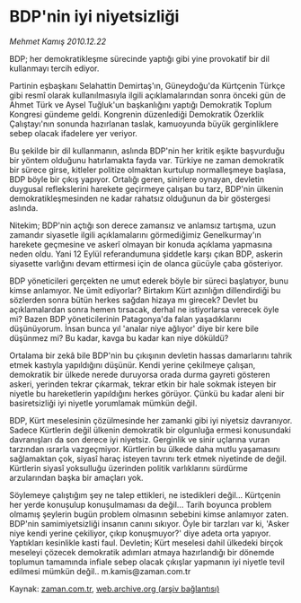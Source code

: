 # BDP'nin iyi niyetsizliği

*Mehmet Kamış 2010.12.22*

<td class="columnist-detail">
<p>BDP; her demokratikleşme sürecinde yaptığı gibi yine provokatif bir dil kullanmayı tercih ediyor.</p>
<p>
<div id="haberMetinDiv">
<p>Partinin eşbaşkanı Selahattin Demirtaş'ın, Güneydoğu'da Kürtçenin Türkçe gibi resmî olarak kullanılmasıyla ilgili açıklamalarından sonra önceki gün de Ahmet Türk ve Aysel Tuğluk'un başkanlığını yaptığı Demokratik Toplum Kongresi gündeme geldi. Kongrenin düzenlediği Demokratik Özerklik Çalıştayı'nın sonunda hazırlanan taslak, kamuoyunda büyük gerginliklere sebep olacak ifadelere yer veriyor.
<p>Bu şekilde bir dil kullanmanın, aslında BDP'nin her kritik eşikte başvurduğu bir yöntem olduğunu hatırlamakta fayda var. Türkiye ne zaman demokratik bir sürece girse, kitleler politize olmaktan kurtulup normalleşmeye başlasa, BDP böyle bir çıkış yapıyor. Ortalığı geren, sinirlere oynayan, devletin duygusal reflekslerini harekete geçirmeye çalışan bu tarz, BDP'nin ülkenin demokratikleşmesinden ne kadar rahatsız olduğunun da bir göstergesi aslında.
<p>Nitekim; BDP'nin açtığı son derece zamansız ve anlamsız tartışma, uzun zamandır siyasetle ilgili açıklamalarını görmediğimiz Genelkurmay'ın harekete geçmesine ve askerî olmayan bir konuda açıklama yapmasına neden oldu. Yani 12 Eylül referandumuna şiddetle karşı çıkan BDP, askerin siyasette varlığını devam ettirmesi için de olanca gücüyle çaba gösteriyor.
<p>BDP yöneticileri gerçekten ne umut ederek böyle bir süreci başlatıyor, bunu kimse anlamıyor. Ne ümit ediyorlar? Birtakım Kürt azınlığın dillendirdiği bu sözlerden sonra bütün herkes sağdan hizaya mı girecek? Devlet bu açıklamalardan sonra hemen tırsacak, derhal ne istiyorlarsa verecek öyle mi? Bazen BDP yöneticilerinin Patagonya'da falan yaşadıklarını düşünüyorum. İnsan bunca yıl 'analar niye ağlıyor' diye bir kere bile düşünmez mi? Bu kadar, kavga bu kadar kan niye döküldü?
<p>Ortalama bir zekâ bile BDP'nin bu çıkışının devletin hassas damarlarını tahrik etmek kastıyla yapıldığını düşünür. Kendi yerine çekilmeye çalışan, demokratik bir ülkede nerede duruyorsa orada durma gayreti gösteren askeri, yerinden tekrar çıkarmak, tekrar etkin bir hale sokmak isteyen bir niyetle bu hareketlerin yapıldığını herkes görüyor. Çünkü bu kadar aleni bir basiretsizliği iyi niyetle yorumlamak mümkün değil.
<p>BDP, Kürt meselesinin çözülmesinde her zamanki gibi iyi niyetsiz davranıyor. Sadece Kürtlerin değil ülkenin demokratik bir olgunluğa ermesi konusundaki davranışları da son derece iyi niyetsiz. Gerginlik ve sinir uçlarına vuran tarzından ısrarla vazgeçmiyor. Kürtlerin bu ülkede daha mutlu yaşamasını sağlamaktan çok, siyasî haraç isteyen tavrını terk etmek niyetinde de değil. Kürtlerin siyasî yoksulluğu üzerinden politik varlıklarını sürdürme arzularından başka bir amaçları yok.
<p>Söylemeye çalıştığım şey ne talep ettikleri, ne istedikleri değil... Kürtçenin her yerde konuşulup konuşulmaması da değil... Tarih boyunca problem olmamış şeylerin bugün problem olmasının sebebini kimse anlamıyor zaten. BDP'nin samimiyetsizliği insanın canını sıkıyor. Öyle bir tarzları var ki, 'Asker niye kendi yerine çekiliyor, çıkıp konuşmuyor?' diye adeta orta yapıyor. Yaptıkları kesinlikle kasti faul. Devletin; Kürt meselesi dahil ülkedeki birçok meseleyi çözecek demokratik adımları atmaya hazırlandığı bir dönemde toplumun tamamında infiale sebep olacak çıkışlar yapmanın iyi niyetle tevil edilmesi mümkün değil.. m.kamis@zaman.com.tr </p></p></p></p></p></p></p></div>
</p>
<a href="http://web.archive.org/web/20110119135818/mailto:m.kamis@zaman.com.tr">
</a></td>

Kaynak: [zaman.com.tr](http://zaman.com.tr/yazar.do?yazino=1068365), [web.archive.org (arşiv bağlantısı)](http://web.archive.org/web/20110119135818/http://www.zaman.com.tr:80/yazar.do?yazino=1068365)
